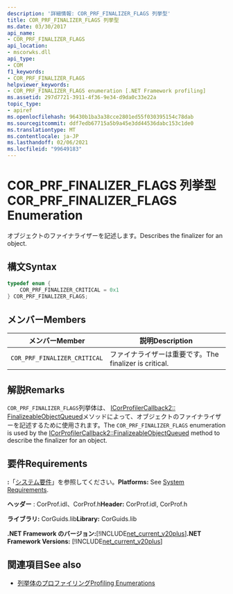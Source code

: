 ```yaml
---
description: '詳細情報: COR_PRF_FINALIZER_FLAGS 列挙型'
title: COR_PRF_FINALIZER_FLAGS 列挙型
ms.date: 03/30/2017
api_name:
- COR_PRF_FINALIZER_FLAGS
api_location:
- mscorwks.dll
api_type:
- COM
f1_keywords:
- COR_PRF_FINALIZER_FLAGS
helpviewer_keywords:
- COR_PRF_FINALIZER_FLAGS enumeration [.NET Framework profiling]
ms.assetid: 297d7721-3911-4f36-9e34-d9da0c33e22a
topic_type:
- apiref
ms.openlocfilehash: 96430b1ba3a38cce2801ed55f030395154c78dab
ms.sourcegitcommit: ddf7edb67715a5b9a45e3dd44536dabc153c1de0
ms.translationtype: MT
ms.contentlocale: ja-JP
ms.lasthandoff: 02/06/2021
ms.locfileid: "99649183"
---
```

# <a name="cor_prf_finalizer_flags-enumeration"></a><span data-ttu-id="aa91d-103">COR_PRF_FINALIZER_FLAGS 列挙型</span><span class="sxs-lookup"><span data-stu-id="aa91d-103">COR_PRF_FINALIZER_FLAGS Enumeration</span></span>

<span data-ttu-id="aa91d-104">オブジェクトのファイナライザーを記述します。</span><span class="sxs-lookup"><span data-stu-id="aa91d-104">Describes the finalizer for an object.</span></span>  
  
## <a name="syntax"></a><span data-ttu-id="aa91d-105">構文</span><span class="sxs-lookup"><span data-stu-id="aa91d-105">Syntax</span></span>  
  
```cpp  
typedef enum {  
    COR_PRF_FINALIZER_CRITICAL = 0x1  
} COR_PRF_FINALIZER_FLAGS;  
```  
  
## <a name="members"></a><span data-ttu-id="aa91d-106">メンバー</span><span class="sxs-lookup"><span data-stu-id="aa91d-106">Members</span></span>  
  
|<span data-ttu-id="aa91d-107">メンバー</span><span class="sxs-lookup"><span data-stu-id="aa91d-107">Member</span></span>|<span data-ttu-id="aa91d-108">説明</span><span class="sxs-lookup"><span data-stu-id="aa91d-108">Description</span></span>|  
|------------|-----------------|  
|`COR_PRF_FINALIZER_CRITICAL`|<span data-ttu-id="aa91d-109">ファイナライザーは重要です。</span><span class="sxs-lookup"><span data-stu-id="aa91d-109">The finalizer is critical.</span></span>|  
  
## <a name="remarks"></a><span data-ttu-id="aa91d-110">解説</span><span class="sxs-lookup"><span data-stu-id="aa91d-110">Remarks</span></span>  

 <span data-ttu-id="aa91d-111">`COR_PRF_FINALIZER_FLAGS`列挙体は、 [ICorProfilerCallback2:: FinalizeableObjectQueued](icorprofilercallback2-finalizeableobjectqueued-method.md)メソッドによって、オブジェクトのファイナライザーを記述するために使用されます。</span><span class="sxs-lookup"><span data-stu-id="aa91d-111">The `COR_PRF_FINALIZER_FLAGS` enumeration is used by the [ICorProfilerCallback2::FinalizeableObjectQueued](icorprofilercallback2-finalizeableobjectqueued-method.md) method to describe the finalizer for an object.</span></span>  
  
## <a name="requirements"></a><span data-ttu-id="aa91d-112">要件</span><span class="sxs-lookup"><span data-stu-id="aa91d-112">Requirements</span></span>  

 <span data-ttu-id="aa91d-113">**:**「[システム要件](../../get-started/system-requirements.md)」を参照してください。</span><span class="sxs-lookup"><span data-stu-id="aa91d-113">**Platforms:** See [System Requirements](../../get-started/system-requirements.md).</span></span>  
  
 <span data-ttu-id="aa91d-114">**ヘッダー** : CorProf.idl、CorProf.h</span><span class="sxs-lookup"><span data-stu-id="aa91d-114">**Header:** CorProf.idl, CorProf.h</span></span>  
  
 <span data-ttu-id="aa91d-115">**ライブラリ:** CorGuids.lib</span><span class="sxs-lookup"><span data-stu-id="aa91d-115">**Library:** CorGuids.lib</span></span>  
  
 <span data-ttu-id="aa91d-116">**.NET Framework のバージョン:**[!INCLUDE[net_current_v20plus](../../../../includes/net-current-v20plus-md.md)]</span><span class="sxs-lookup"><span data-stu-id="aa91d-116">**.NET Framework Versions:** [!INCLUDE[net_current_v20plus](../../../../includes/net-current-v20plus-md.md)]</span></span>  
  
## <a name="see-also"></a><span data-ttu-id="aa91d-117">関連項目</span><span class="sxs-lookup"><span data-stu-id="aa91d-117">See also</span></span>

- [<span data-ttu-id="aa91d-118">列挙体のプロファイリング</span><span class="sxs-lookup"><span data-stu-id="aa91d-118">Profiling Enumerations</span></span>](profiling-enumerations.md)
